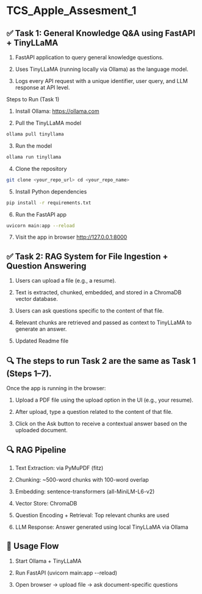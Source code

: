 # TCS_Apple_Assesment_1

## ✅ Task 1: General Knowledge Q&A using FastAPI + TinyLLaMA
1. FastAPI application to query general knowledge questions.

2. Uses TinyLLaMA (running locally via Ollama) as the language model.

3. Logs every API request with a unique identifier, user query, and LLM response at API level.

Steps to Run (Task 1)
1. Install Ollama: https://ollama.com

2. Pull the TinyLLaMA model
```bash
ollama pull tinyllama
```
3. Run the model
```bash
ollama run tinyllama
```
4. Clone the repository
```bash
git clone <your_repo_url> cd <your_repo_name>
```
5. Install Python dependencies
```bash
pip install -r requirements.txt
```
6. Run the FastAPI app
```bash
uvicorn main:app --reload
```
7. Visit the app in browser
http://127.0.0.1:8000


## ✅ Task 2: RAG System for File Ingestion + Question Answering
1. Users can upload a file (e.g., a resume).

2. Text is extracted, chunked, embedded, and stored in a ChromaDB vector database.

3. Users can ask questions specific to the content of that file.

4. Relevant chunks are retrieved and passed as context to TinyLLaMA to generate an answer.
5. Updated Readme file
   
## 🔍 The steps to run Task 2 are the same as Task 1 (Steps 1–7).
Once the app is running in the browser:

1. Upload a PDF file using the upload option in the UI (e.g., your resume).

2. After upload, type a question related to the content of that file.

3. Click on the Ask button to receive a contextual answer based on the uploaded document.
## 🔍 RAG Pipeline
1. Text Extraction: via PyMuPDF (fitz)

2. Chunking: ~500-word chunks with 100-word overlap

3. Embedding: sentence-transformers (all-MiniLM-L6-v2)

4. Vector Store: ChromaDB

5. Question Encoding + Retrieval: Top relevant chunks are used

6. LLM Response: Answer generated using local TinyLLaMA via Ollama

## 🧠 Usage Flow
1. Start Ollama + TinyLLaMA

2. Run FastAPI (uvicorn main:app --reload)

3. Open browser → upload file → ask document-specific questions
